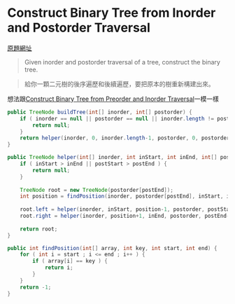 # Construct Binary Tree from Inorder and Postorder Traversal

[原題網址](http://www.lintcode.com/en/problem/construct-binary-tree-from-inorder-and-postorder-traversal/)

> Given inorder and postorder traversal of a tree, construct the binary tree.

> 給你一顆二元樹的後序遍歷和後續遍歷，要把原本的樹重新構建出來。

想法跟[Construct Binary Tree from Preorder and Inorder Traversal](/draft/binary_tree/draft/binary_tree/construct_binary_tree_from_preorder_and_inorder_traversal.md)一模一樣


```java
public TreeNode buildTree(int[] inorder, int[] postorder) {
    if ( inorder == null || postorder == null || inorder.length != postorder.length ) {
        return null;
    }
    return helper(inorder, 0, inorder.length-1, postorder, 0, postorder.length-1);
}

public TreeNode helper(int[] inorder, int inStart, int inEnd, int[] postorder, int postStart, int postEnd) {
    if ( inStart > inEnd || postStart > postEnd ) {
        return null;
    }
    
    TreeNode root = new TreeNode(postorder[postEnd]);
    int position = findPosition(inorder, postorder[postEnd], inStart, inEnd);
    
    root.left = helper(inorder, inStart, position-1, postorder, postStart, postStart+position-inStart-1);
    root.right = helper(inorder, position+1, inEnd, postorder, postEnd-inEnd+position, postEnd-1);
    
    return root;
}

public int findPosition(int[] array, int key, int start, int end) {
    for ( int i = start ; i <= end ; i++ ) {
        if ( array[i] == key ) {
            return i;
        }
    }
    return -1;
}
```

